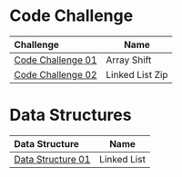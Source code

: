 # Code Challenge
| Challenge  	                                                                                                                         |Name                  |
|:------------------------------------------------------------------------------------------------------------------------------------------|-------------------|
|[Code Challenge 01](https://github.com/BryantDavis1986/data-structures-and-algorithms/tree/master/Advanced%20C%23/Challenges/ArrayShift)   |Array Shift  	    |
|[Code Challenge 02](https://github.com/BryantDavis1986/data-structures-and-algorithms/tree/master/Advanced%20C%23/Challenges/ll-zip)       |Linked List Zip    |


# Data Structures
| Data Structure                                                                                                                            |Name                     |
|:------------------------------------------------------------------------------------------------------------------------------------------------|-------------------|
|[Data Structure 01](https://github.com/BryantDavis1986/data-structures-and-algorithms/tree/master/Advanced%20C%23/Data-Structures/LinkedLists)   |Linked List        |
